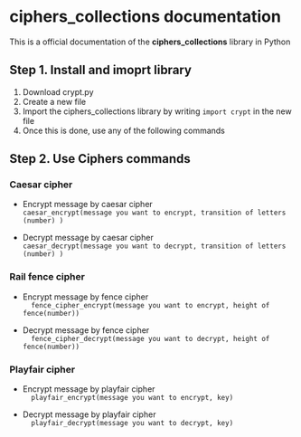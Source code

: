   # ciphers_collections documentation
  This is a official documentation of the **ciphers_collections** library in Python

  ## Step 1. Install and imoprt library
  1. Download crypt.py
  2. Create a new file
  3. Import the ciphers_collections library by writing `import crypt` in the new file
  4. Once this is done, use any of the following commands

 
  ## Step 2. Use Ciphers commands
### Caesar cipher  

- Encrypt message by caesar cipher  
`caesar_encrypt(message you want to encrypt, transition of letters (number) )`     

- Decrypt message by caesar cipher  
`caesar_decrypt(message you want to decrypt, transition of letters (number) )`   
### Rail fence cipher  
- Encrypt message by fence cipher  
`  fence_cipher_encrypt(message you want to encrypt, height of fence(number))`  

- Decrypt message by fence cipher  
`  fence_cipher_decrypt(message you want to decrypt, height of fence(number))` 

### Playfair cipher  
- Encrypt message by playfair cipher  
`  playfair_encrypt(message you want to encrypt, key)`  

- Decrypt message by playfair cipher  
`  playfair_decrypt(message you want to decrypt, key)`
